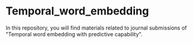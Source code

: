 # Temporal_word_embedding
In this repository, you will find materials related to journal submissions of "Temporal word embedding with predictive capability".
